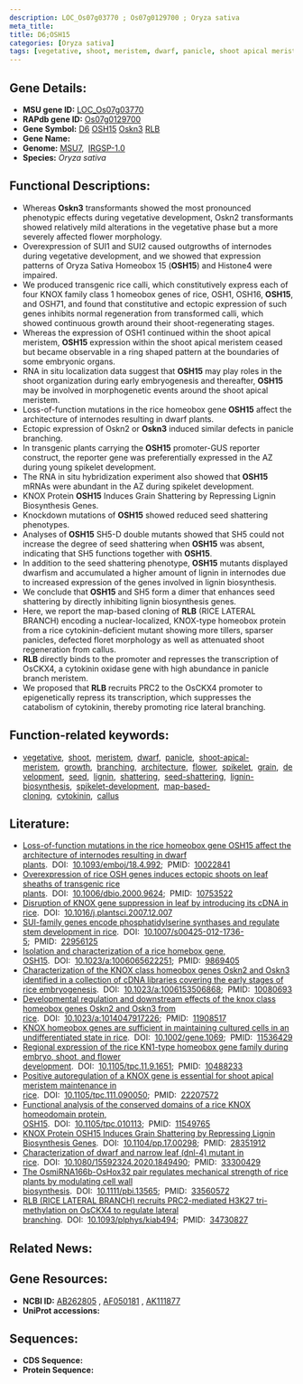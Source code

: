 ```yaml
---
description: LOC_Os07g03770 ; Os07g0129700 ; Oryza sativa
meta_title:
title: D6;OSH15
categories: [Oryza sativa]
tags: [vegetative, shoot, meristem, dwarf, panicle, shoot apical meristem, growth, branching, architecture, flower, spikelet, grain, development, seed, lignin, shattering, seed shattering, lignin biosynthesis, spikelet development, map-based cloning, cytokinin, callus]
---
```


## Gene Details:
- **MSU gene ID:** [LOC_Os07g03770](http://rice.uga.edu/cgi-bin/ORF_infopage.cgi?orf=LOC_Os07g03770)  
- **RAPdb gene ID:** [Os07g0129700](https://rapdb.dna.affrc.go.jp/locus/?name=Os07g0129700)  
- **Gene Symbol:** <u>D6</u>&nbsp;<u>OSH15</u>&nbsp;<u>Oskn3</u>&nbsp;<u>RLB</u>
- **Gene Name:**
- **Genome:**  [MSU7](http://rice.uga.edu/),&nbsp;&nbsp;[IRGSP-1.0](https://rapdb.dna.affrc.go.jp/download/irgsp1.html)
- **Species:** *Oryza sativa*

## Functional Descriptions:
   - Whereas **Oskn3** transformants showed the most pronounced phenotypic effects during vegetative development, Oskn2 transformants showed relatively mild alterations in the vegetative phase but a more severely affected flower morphology.
   - Overexpression of SUI1 and SUI2 caused outgrowths of internodes during vegetative development, and we showed that expression patterns of Oryza Sativa Homeobox 15 (**OSH15**) and Histone4 were impaired.
   - We produced transgenic rice calli, which constitutively express each of four KNOX family class 1 homeobox genes of rice, OSH1, OSH16, **OSH15**, and OSH71, and found that constitutive and ectopic expression of such genes inhibits normal regeneration from transformed calli, which showed continuous growth around their shoot-regenerating stages.
   - Whereas the expression of OSH1 continued within the shoot apical meristem, **OSH15** expression within the shoot apical meristem ceased but became observable in a ring shaped pattern at the boundaries of some embryonic organs.
   - RNA in situ localization data suggest that **OSH15** may play roles in the shoot organization during early embryogenesis and thereafter, **OSH15** may be involved in morphogenetic events around the shoot apical meristem.
   - Loss-of-function mutations in the rice homeobox gene **OSH15** affect the architecture of internodes resulting in dwarf plants.
   - Ectopic expression of Oskn2 or **Oskn3** induced similar defects in panicle branching.
   - In transgenic plants carrying the **OSH15** promoter-GUS reporter construct, the reporter gene was preferentially expressed in the AZ during young spikelet development.
   - The RNA in situ hybridization experiment also showed that **OSH15** mRNAs were abundant in the AZ during spikelet development.
   - KNOX Protein **OSH15** Induces Grain Shattering by Repressing Lignin Biosynthesis Genes.
   - Knockdown mutations of **OSH15** showed reduced seed shattering phenotypes.
   - Analyses of **OSH15** SH5-D double mutants showed that SH5 could not increase the degree of seed shattering when **OSH15** was absent, indicating that SH5 functions together with **OSH15**.
   - In addition to the seed shattering phenotype, **OSH15** mutants displayed dwarfism and accumulated a higher amount of lignin in internodes due to increased expression of the genes involved in lignin biosynthesis.
   - We conclude that **OSH15** and SH5 form a dimer that enhances seed shattering by directly inhibiting lignin biosynthesis genes.
   - Here, we report the map-based cloning of **RLB** (RICE LATERAL BRANCH) encoding a nuclear-localized, KNOX-type homeobox protein from a rice cytokinin-deficient mutant showing more tillers, sparser panicles, defected floret morphology as well as attenuated shoot regeneration from callus.
   - **RLB** directly binds to the promoter and represses the transcription of OsCKX4, a cytokinin oxidase gene with high abundance in panicle branch meristem.
   - We proposed that **RLB** recruits PRC2 to the OsCKX4 promoter to epigenetically repress its transcription, which suppresses the catabolism of cytokinin, thereby promoting rice lateral branching.

## Function-related keywords:
   - [vegetative](/tags/vegetative/),&nbsp;&nbsp;[shoot](/tags/shoot/),&nbsp;&nbsp;[meristem](/tags/meristem/),&nbsp;&nbsp;[dwarf](/tags/dwarf/),&nbsp;&nbsp;[panicle](/tags/panicle/),&nbsp;&nbsp;[shoot-apical-meristem](/tags/shoot-apical-meristem/),&nbsp;&nbsp;[growth](/tags/growth/),&nbsp;&nbsp;[branching](/tags/branching/),&nbsp;&nbsp;[architecture](/tags/architecture/),&nbsp;&nbsp;[flower](/tags/flower/),&nbsp;&nbsp;[spikelet](/tags/spikelet/),&nbsp;&nbsp;[grain](/tags/grain/),&nbsp;&nbsp;[development](/tags/development/),&nbsp;&nbsp;[seed](/tags/seed/),&nbsp;&nbsp;[lignin](/tags/lignin/),&nbsp;&nbsp;[shattering](/tags/shattering/),&nbsp;&nbsp;[seed-shattering](/tags/seed-shattering/),&nbsp;&nbsp;[lignin-biosynthesis](/tags/lignin-biosynthesis/),&nbsp;&nbsp;[spikelet-development](/tags/spikelet-development/),&nbsp;&nbsp;[map-based-cloning](/tags/map-based-cloning/),&nbsp;&nbsp;[cytokinin](/tags/cytokinin/),&nbsp;&nbsp;[callus](/tags/callus/)

## Literature:
   - [Loss-of-function mutations in the rice homeobox gene OSH15 affect the architecture of internodes resulting in dwarf plants](https://www.doi.org/10.1093/emboj/18.4.992).&nbsp;&nbsp;DOI:&nbsp;&nbsp;[10.1093/emboj/18.4.992](https://www.doi.org/10.1093/emboj/18.4.992);&nbsp;&nbsp;PMID:&nbsp;&nbsp;[10022841](https://pubmed.ncbi.nlm.nih.gov/10022841/)
   - [Overexpression of rice OSH genes induces ectopic shoots on leaf sheaths of transgenic rice plants](https://www.doi.org/10.1006/dbio.2000.9624).&nbsp;&nbsp;DOI:&nbsp;&nbsp;[10.1006/dbio.2000.9624](https://www.doi.org/10.1006/dbio.2000.9624);&nbsp;&nbsp;PMID:&nbsp;&nbsp;[10753522](https://pubmed.ncbi.nlm.nih.gov/10753522/)
   - [Disruption of KNOX gene suppression in leaf by introducing its cDNA in rice](https://www.doi.org/10.1016/j.plantsci.2007.12.007).&nbsp;&nbsp;DOI:&nbsp;&nbsp;[10.1016/j.plantsci.2007.12.007](https://www.doi.org/10.1016/j.plantsci.2007.12.007)
   - [SUI-family genes encode phosphatidylserine synthases and regulate stem development in rice](https://www.doi.org/10.1007/s00425-012-1736-5).&nbsp;&nbsp;DOI:&nbsp;&nbsp;[10.1007/s00425-012-1736-5](https://www.doi.org/10.1007/s00425-012-1736-5);&nbsp;&nbsp;PMID:&nbsp;&nbsp;[22956125](https://pubmed.ncbi.nlm.nih.gov/22956125/)
   - [Isolation and characterization of a rice homebox gene, OSH15](https://www.doi.org/10.1023/a:1006065622251).&nbsp;&nbsp;DOI:&nbsp;&nbsp;[10.1023/a:1006065622251](https://www.doi.org/10.1023/a:1006065622251);&nbsp;&nbsp;PMID:&nbsp;&nbsp;[9869405](https://pubmed.ncbi.nlm.nih.gov/9869405/)
   - [Characterization of the KNOX class homeobox genes Oskn2 and Oskn3 identified in a collection of cDNA libraries covering the early stages of rice embryogenesis](https://www.doi.org/10.1023/a:1006153506868).&nbsp;&nbsp;DOI:&nbsp;&nbsp;[10.1023/a:1006153506868](https://www.doi.org/10.1023/a:1006153506868);&nbsp;&nbsp;PMID:&nbsp;&nbsp;[10080693](https://pubmed.ncbi.nlm.nih.gov/10080693/)
   - [Developmental regulation and downstream effects of the knox class homeobox genes Oskn2 and Oskn3 from rice](https://www.doi.org/10.1023/a:1014047917226).&nbsp;&nbsp;DOI:&nbsp;&nbsp;[10.1023/a:1014047917226](https://www.doi.org/10.1023/a:1014047917226);&nbsp;&nbsp;PMID:&nbsp;&nbsp;[11908517](https://pubmed.ncbi.nlm.nih.gov/11908517/)
   - [KNOX homeobox genes are sufficient in maintaining cultured cells in an undifferentiated state in rice](https://www.doi.org/10.1002/gene.1069).&nbsp;&nbsp;DOI:&nbsp;&nbsp;[10.1002/gene.1069](https://www.doi.org/10.1002/gene.1069);&nbsp;&nbsp;PMID:&nbsp;&nbsp;[11536429](https://pubmed.ncbi.nlm.nih.gov/11536429/)
   - [Regional expression of the rice KN1-type homeobox gene family during embryo, shoot, and flower development](https://www.doi.org/10.1105/tpc.11.9.1651).&nbsp;&nbsp;DOI:&nbsp;&nbsp;[10.1105/tpc.11.9.1651](https://www.doi.org/10.1105/tpc.11.9.1651);&nbsp;&nbsp;PMID:&nbsp;&nbsp;[10488233](https://pubmed.ncbi.nlm.nih.gov/10488233/)
   - [Positive autoregulation of a KNOX gene is essential for shoot apical meristem maintenance in rice](https://www.doi.org/10.1105/tpc.111.090050).&nbsp;&nbsp;DOI:&nbsp;&nbsp;[10.1105/tpc.111.090050](https://www.doi.org/10.1105/tpc.111.090050);&nbsp;&nbsp;PMID:&nbsp;&nbsp;[22207572](https://pubmed.ncbi.nlm.nih.gov/22207572/)
   - [Functional analysis of the conserved domains of a rice KNOX homeodomain protein, OSH15](https://www.doi.org/10.1105/tpc.010113).&nbsp;&nbsp;DOI:&nbsp;&nbsp;[10.1105/tpc.010113](https://www.doi.org/10.1105/tpc.010113);&nbsp;&nbsp;PMID:&nbsp;&nbsp;[11549765](https://pubmed.ncbi.nlm.nih.gov/11549765/)
   - [KNOX Protein OSH15 Induces Grain Shattering by Repressing Lignin Biosynthesis Genes](https://www.doi.org/10.1104/pp.17.00298).&nbsp;&nbsp;DOI:&nbsp;&nbsp;[10.1104/pp.17.00298](https://www.doi.org/10.1104/pp.17.00298);&nbsp;&nbsp;PMID:&nbsp;&nbsp;[28351912](https://pubmed.ncbi.nlm.nih.gov/28351912/)
   - [Characterization of dwarf and narrow leaf (dnl-4) mutant in rice](https://www.doi.org/10.1080/15592324.2020.1849490).&nbsp;&nbsp;DOI:&nbsp;&nbsp;[10.1080/15592324.2020.1849490](https://www.doi.org/10.1080/15592324.2020.1849490);&nbsp;&nbsp;PMID:&nbsp;&nbsp;[33300429](https://pubmed.ncbi.nlm.nih.gov/33300429/)
   - [The OsmiRNA166b-OsHox32 pair regulates mechanical strength of rice plants by modulating cell wall biosynthesis](https://www.doi.org/10.1111/pbi.13565).&nbsp;&nbsp;DOI:&nbsp;&nbsp;[10.1111/pbi.13565](https://www.doi.org/10.1111/pbi.13565);&nbsp;&nbsp;PMID:&nbsp;&nbsp;[33560572](https://pubmed.ncbi.nlm.nih.gov/33560572/)
   - [RLB (RICE LATERAL BRANCH) recruits PRC2-mediated H3K27 tri-methylation on OsCKX4 to regulate lateral branching](https://www.doi.org/10.1093/plphys/kiab494).&nbsp;&nbsp;DOI:&nbsp;&nbsp;[10.1093/plphys/kiab494](https://www.doi.org/10.1093/plphys/kiab494);&nbsp;&nbsp;PMID:&nbsp;&nbsp;[34730827](https://pubmed.ncbi.nlm.nih.gov/34730827/)

## Related News:

## Gene Resources:
- **NCBI ID:**  [AB262805](http://www.ncbi.nlm.nih.gov/nuccore/AB262805)&nbsp;,&nbsp;[AF050181](http://www.ncbi.nlm.nih.gov/nuccore/AF050181)&nbsp;,&nbsp;[AK111877](http://www.ncbi.nlm.nih.gov/nuccore/AK111877)
- **UniProt accessions:** [](https://www.uniprot.org/uniprotkb//entry)

## Sequences:
- **CDS Sequence:**
- **Protein Sequence:**
